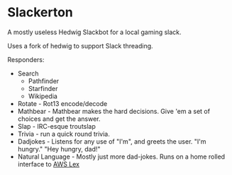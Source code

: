 # Slackerton

A mostly useless Hedwig Slackbot for a local gaming slack. 

Uses a fork of hedwig to support Slack threading.

Responders:

* Search
  * Pathfinder
  * Starfinder
  * Wikipedia
* Rotate - Rot13 encode/decode
* Mathbear - Mathbear makes the hard decisions. Give 'em a set of choices and get the answer.
* Slap - IRC-esque troutslap
* Trivia - run a quick round trivia.
* Dadjokes - Listens for any use of "I'm", and greets the user. "I'm hungry." "Hey hungry, dad!"
* Natural Language - Mostly just more dad-jokes. Runs on a home rolled interface to [AWS Lex](https://github.com/matthewoden/lex)